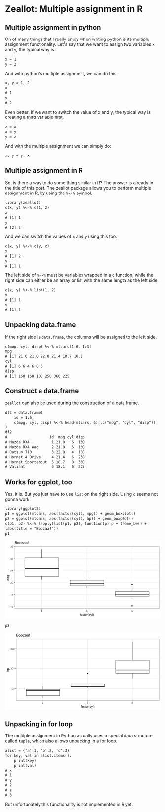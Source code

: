 # Zeallot: Multiple assignment in R

## Multiple assignment in python

On of many things that I really enjoy when writing python is its multiple assignment functionality. Let's say that we want to assign two variables `x` and `y`, the typical way is :

```
x = 1
y = 2
```

And with python's multiple assignment, we can do this:

```
x, y = 1, 2
x
# 1
y
# 2
```

Even better. If we want to switch the value of x and y, the typical way is creating a third variable first.

```
z = x
x = y
y = z
```

And with the multiple assignment we can simply do:

```
x, y = y, x
```

## Multiple assignment in R

So, is there a way to do some thing similar in R? The answer is already in the title of this post. The zeallot package allows you to perform multiple assignment in R, by using the `%<-%` symbol.

```
library(zeallot)
c(x, y) %<-% c(1, 2)
x
# [1] 1
y
# [2] 2
```

And we can switch the values of `x` and `y` using this too.

```
c(x, y) %<-% c(y, x)
x
# [1] 2
y
# [1] 1
```

The left side of `%<-%` must be variables wrapped in a `c` function, while the right side can either be an array or list with the same length as the left side.

```
c(x, y) %<-% list(1, 2)
x
# [1] 1
y
# [1] 2
```

## Unpacking data.frame

If the right side is `data.frame`, the columns will be assigned to the left side.

```
c(mpg, cyl, disp) %<-% mtcars[1:6, 1:3]
mpg
# [1] 21.0 21.0 22.8 21.4 18.7 18.1
cyl
# [1] 6 6 4 6 8 6
disp
# [1] 160 160 108 258 360 225
```

## Construct a data.frame

`zeallot` can also be used during the construction of a data.frame.

```
df2 = data.frame(
    id = 1:6,
    c(mpg, cyl, disp) %<-% head(mtcars, 6)[,c("mpg", "cyl", "disp")]
)
df2
#                   id  mpg cyl disp
# Mazda RX4          1 21.0   6  160
# Mazda RX4 Wag      2 21.0   6  160
# Datsun 710         3 22.8   4  108
# Hornet 4 Drive     4 21.4   6  258
# Hornet Sportabout  5 18.7   8  360
# Valiant            6 18.1   6  225
```

## Works for ggplot, too

Yes, it is. But you just have to use `list` on the right side. Using `c` seems not gonna work.

```
library(ggplot2)
p1 = ggplot(mtcars, aes(factor(cyl), mpg)) + geom_boxplot()
p2 = ggplot(mtcars, aes(factor(cyl), hp)) + geom_boxplot()
c(p1, p2) %<-% lapply(list(p1, p2), function(p) p + theme_bw() + labs(title = "Boozaa!"))
p1
```

![p1](../img/2019-03-23/p1.png)

```
p2
```

![p2](../img/2019-03-23/p2.png)

## Unpacking in for loop

The multiple assignment in Python actually uses a special data structure called `tuple`, which also allows unpacking in a for loop.

```
alist = {'a':1, 'b':2, 'c':3}
for key, val in alist.items():
    print(key)
    print(val)
# x
# 1
# y
# 2
# z
# 3
```

But unfortunately this functionality is not implemented in R yet.